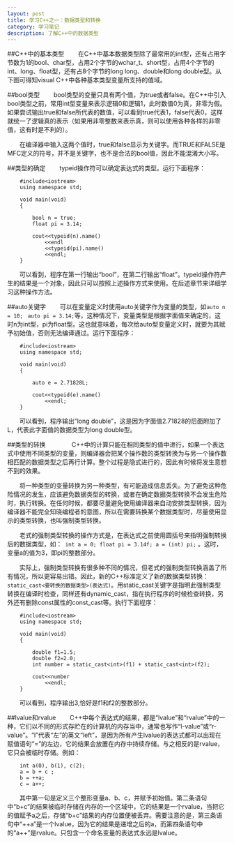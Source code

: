 ```yaml
---
layout: post
title: 学习C++之一：数据类型和转换
category: 学习笔记
description: 了解C++中的数据类型
---
```

##C++中的基本类型
　　在C++中基本数据类型除了最常用的int型，还有占用字节数为1的bool、char型，占用2个字节的wchar_t、short型，占用4个字节的int、long、float型，还有占8个字节的long long、double和long double型。从下图可得知visual C++中各种基本类型变量所支持的值域。

##bool类型
　　bool类型的变量只具有两个值，为true或者false。在C++中引入bool类型之前，常用int型变量来表示逻辑0和逻辑1，此时数值0为真，非零为假。如果尝试输出true和false所代表的数值，可以看到true代表1，false代表0，这样就统一了逻辑真的表示（如果用非零整数来表示真，则可以使用各种各样的非零值，这有时是不利的）。

　　在编译器中输入这两个值时，true和false显示为关键字。而TRUE和FALSE是MFC定义的符号，并不是关键字，也不是合法的bool值，因此不能混淆大小写。

##类型的确定
　　typeid操作符可以确定表达式的类型。运行下面程序：

		#include<iostream>
		using namespace std;

		void main(void)
		{
	
			bool n = true;
			float pi = 3.14;			

			cout<<typeid(n).name()
				<<endl
				<<typeid(pi).name()
				<<endl;
		}

　　可以看到，程序在第一行输出“bool”，在第二行输出“float”。typeid操作符产生的结果是一个对象，因此只可以按照上述操作方式来使用。在后述章节来详细学习这种操作方法。

##auto关键字
　　可以在变量定义时使用auto关键字作为变量的类型，如```auto n = 10;``` ``` auto pi = 3.14;```等，这种情况下，变量类型是根据字面值来确定的，这时n为int型，pi为float型。这也就意味着，每次给auto型变量定义时，就要为其赋予初始值，否则无法编译通过。运行下面程序：

		#include<iostream>
		using namespace std;

		void main(void)
		{
	
			auto e = 2.71828L;			

			cout<<typeid(e).name()
				<<endl;
		}

　　可以看到，程序输出“long double”，这是因为字面值2.71828的后面附加了L，代表此字面值的数据类型为long double型。

##类型的转换　　
　　C++中的计算只能在相同类型的值中进行，如果一个表达式中使用不同类型的变量，则编译器会把某个操作数的类型转换为与另一个操作数相匹配的数据类型之后再行计算。整个过程是隐式进行的，因此有时候将发生意想不到的效果。

　　将一种类型的变量转换为另一种类型，有可能造成信息丢失。为了避免这种危险情况的发生，应该避免数据类型的转换，或者在确定数据类型转换不会发生危险时，执行转换。在任何时候，都要尽量避免使用编译器来自动安排类型转换，因为编译器不能完全知晓编程者的意图，所以在需要转换某个数据类型时，尽量使用显示的类型转换，也叫强制类型转换。

　　老式的强制类型转换的操作方式是，在表达式之前使用圆括号来指明强制转换后的数据类型，如：``` int a = 0; float pi = 3.14f; a = (int) pi;``` 。这时，变量a的值为3，即pi的整数部分。

　　实际上，强制类型转换有很多种不同的情况，但老式的强制类型转换涵盖了所有情况，所以更容易出错。因此，新的C++标准定义了新的数据类型转换：```static_cast<要转换的数据类型>(表达式)```。用static_cast关键字是指明此强制类型转换在编译时检查，同样还有dynamic_cast，指在执行程序的时候检查转换，另外还有删除const属性的const_cast等。执行下面程序：

		#include<iostream>
		using namespace std;

		void main(void)
		{
	
			double f1=1.5;
			double f2=2.0;
			int number = static_cast<int>(f1) + static_cast<int>(f2);

			cout<<number
				<<endl;
		}

　　可以看到，程序输出3,恰好是f1和f2的整数部分。

##lvalue和rvalue
　　C++中每个表达式的结果，都是“lvalue”和“rvalue”中的一种，它们以不同的形式存贮在的计算机的内存当中，通常也写作“l-value”或“r-value”。“l”代表“左”的英文“left”，是因为所有产生lvalue的表达式都可以出现在赋值语句“=”的左边，它的结果会放置在内存中持续存储。与之相反的是rvalue，它只会被临时存储。例如：

		int a(0), b(1), c(2);
		a = b + c ;
		b = ++a;
		c = a++;

　　其中第一句是定义三个整形变量a、b、c，并赋予初始值。第二条语句中“b+c”的结果被临时存储在内存的一个区域中，它的结果是一个rvalue，当把它的值赋予a之后，存储“b+c”结果的内存位置便被丢弃。需要注意的是，第三条语句中“++a”是一个lvalue，因为它的结果是递增之后的a，而第四条语句中的“a++”是rvalue。只包含一个命名变量的表达式永远是lvalue。